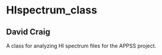 # HIspectrum_class
## David Craig

A class for analyzing HI spectrum files for the APPSS project. 

